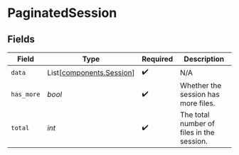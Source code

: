 # PaginatedSession


## Fields

| Field                                                          | Type                                                           | Required                                                       | Description                                                    |
| -------------------------------------------------------------- | -------------------------------------------------------------- | -------------------------------------------------------------- | -------------------------------------------------------------- |
| `data`                                                         | List[[components.Session](../../models/components/session.md)] | :heavy_check_mark:                                             | N/A                                                            |
| `has_more`                                                     | *bool*                                                         | :heavy_check_mark:                                             | Whether the session has more files.                            |
| `total`                                                        | *int*                                                          | :heavy_check_mark:                                             | The total number of files in the session.                      |